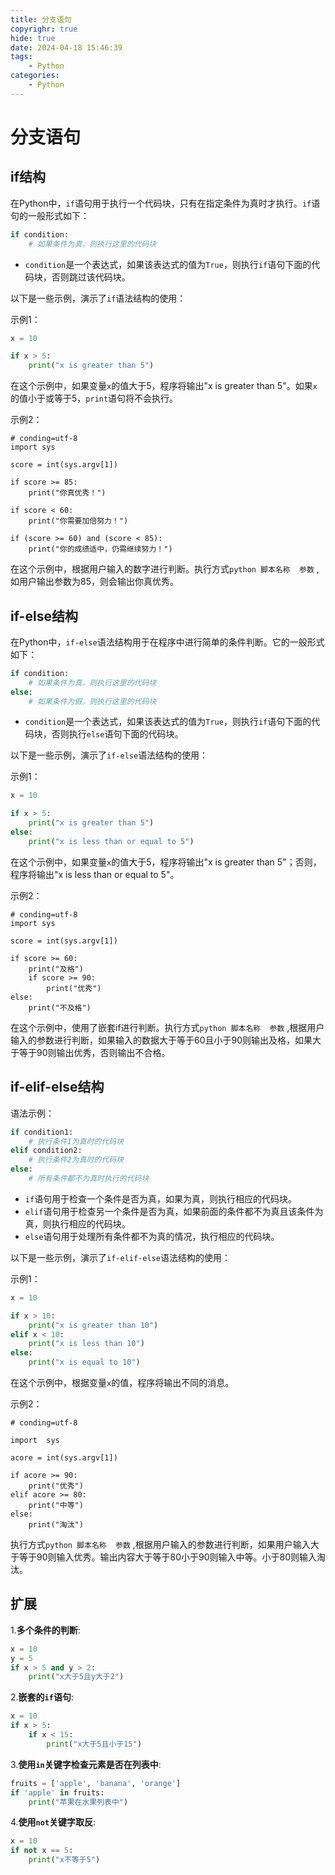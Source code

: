 ```yaml
---
title: 分支语句
copyrighr: true
hide: true
date: 2024-04-18 15:46:39
tags:
    - Python
categories:
    - Python
---
```

# 分支语句

## if结构

在Python中，`if`语句用于执行一个代码块，只有在指定条件为真时才执行。`if`语句的一般形式如下：

```python
if condition:
    # 如果条件为真，则执行这里的代码块
```

- `condition`是一个表达式，如果该表达式的值为`True`，则执行`if`语句下面的代码块，否则跳过该代码块。

以下是一些示例，演示了`if`语法结构的使用：

示例1：

```python
x = 10

if x > 5:
    print("x is greater than 5")
```

在这个示例中，如果变量`x`的值大于5，程序将输出"x is greater than 5"。如果`x`的值小于或等于5，`print`语句将不会执行。

示例2：

```
# conding=utf-8
import sys

score = int(sys.argv[1])

if score >= 85:
	print("你真优秀！")

if score < 60:
    print("你需要加倍努力！")

if (score >= 60) and (score < 85):
    print("你的成绩适中，仍需继续努力！")
```

在这个示例中，根据用户输入的数字进行判断。执行方式`python 脚本名称  参数` ,如用户输出参数为85，则会输出你真优秀。

## if-else结构

在Python中，`if-else`语法结构用于在程序中进行简单的条件判断。它的一般形式如下：

```python
if condition:
    # 如果条件为真，则执行这里的代码块
else:
    # 如果条件为假，则执行这里的代码块
```

- `condition`是一个表达式，如果该表达式的值为`True`，则执行`if`语句下面的代码块，否则执行`else`语句下面的代码块。

以下是一些示例，演示了`if-else`语法结构的使用：

示例1：

```python
x = 10

if x > 5:
    print("x is greater than 5")
else:
    print("x is less than or equal to 5")
```

在这个示例中，如果变量`x`的值大于5，程序将输出"x is greater than 5"；否则，程序将输出"x is less than or equal to 5"。

示例2：

```
# conding=utf-8
import sys

score = int(sys.argv[1])

if score >= 60:
    print("及格")
    if score >= 90:
        print("优秀")
else:
    print("不及格")
```

在这个示例中，使用了嵌套if进行判断。执行方式`python 脚本名称  参数` ,根据用户输入的参数进行判断，如果输入的数据大于等于60且小于90则输出及格，如果大于等于90则输出优秀，否则输出不合格。

## if-elif-else结构

语法示例：

```python
if condition1:
    # 执行条件1为真时的代码块
elif condition2:
    # 执行条件2为真时的代码块
else:
    # 所有条件都不为真时执行的代码块
```

- `if`语句用于检查一个条件是否为真，如果为真，则执行相应的代码块。
- `elif`语句用于检查另一个条件是否为真，如果前面的条件都不为真且该条件为真，则执行相应的代码块。
- `else`语句用于处理所有条件都不为真的情况，执行相应的代码块。

以下是一些示例，演示了`if-elif-else`语法结构的使用：

示例1：

```python
x = 10

if x > 10:
    print("x is greater than 10")
elif x < 10:
    print("x is less than 10")
else:
    print("x is equal to 10")
```

在这个示例中，根据变量`x`的值，程序将输出不同的消息。

示例2：

```
# conding=utf-8

import  sys

acore = int(sys.argv[1])

if acore >= 90:
    print("优秀")
elif acore >= 80:
    print("中等")
else:
    print("淘汰")
```

执行方式`python 脚本名称  参数` ,根据用户输入的参数进行判断，如果用户输入大于等于90则输入优秀。输出内容大于等于80小于90则输入中等。小于80则输入淘汰。

## 扩展

1.**多个条件的判断**:

```python
x = 10
y = 5
if x > 5 and y > 2:
    print("x大于5且y大于2")
```

2.**嵌套的`if`语句**:

```python
x = 10
if x > 5:
    if x < 15:
        print("x大于5且小于15")
```

3.**使用`in`关键字检查元素是否在列表中**:

```python
fruits = ['apple', 'banana', 'orange']
if 'apple' in fruits:
    print("苹果在水果列表中")
```

4.**使用`not`关键字取反**:

```python
x = 10
if not x == 5:
    print("x不等于5")
```



